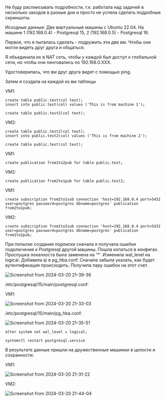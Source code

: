 Не буду распиисывать подробности, т.к. работала над задачей в несколько заходов в разные дни и просто не успела сделать подробные скриншоты.

Исходные данные:
Две виртуальные машины с Ubuntu 22.04. На машине 1 (192.168.0.4) - Postgresql 15, 2 (192.168.0.5) - Postgresql 16.

Первое, что я пыталась сделать - подружить эти две вм. Чтобы они могли видеть друг друга и общаться.

Я объединила их в NAT сеть, чтобы у каждой был доступ к глобальной сети, но чтобы они пинговались по 192.168.0.ХХХ.


Удостоверилась, что вм друг друга видят с помощью ping.


Затем я создала на каждой из вм таблицы

VM1:
~~~
create table public.test(col text);
insert into public.test(col) values ('This is from machine 1');

create table public.test2(col text);
~~~

VM2:
~~~
create table public.test2(col text);
insert into public.test2(col) values ('This is from machine 2');

create table public.test(col text);
~~~

VM1:
~~~
create publication from1to2pub for table public.test;
~~~

VM2:
~~~
create publication from2to1pub for table public.test2;
~~~

VM1:
~~~
create subscription from2to1sub connection 'host=192.168.0.4 port=5432 user=postgres password=postgres dbname=postgres' publication from2to1pub;
~~~

VM2:
~~~
create subscription from1to2sub connection 'host=192.168.0.4 port=5432 user=postgres password=postgres dbname=postgres' publication from1to2pub;
~~~

При попытке создания подписки сначала я получала ошибки подключения к Postgresql другой машины.
Пошла копаться в конфигах. Прослушка локалхоста была заменена на '*'.
Изменила wal_level на logical.
Добавила ip в pg_hba.conf. Сначала забыла указать, как будет аутентификация происходить. Получила пару ошибок на этот счет.

![Screenshot from 2024-03-20 21-39-36](https://github.com/marinesque/otus_postgresql/assets/97790878/e9302817-ccc2-4e17-aa79-bee1ee1c972f)

/etc/postgresql/15/main/postgresql.conf:

VM1:

![Screenshot from 2024-03-20 21-33-03](https://github.com/marinesque/otus_postgresql/assets/97790878/4c6f6ab4-682d-4646-8aac-467afb885fd9)

/etc/postgresql/15/main/pg_hba.conf:

![Screenshot from 2024-03-20 21-35-51](https://github.com/marinesque/otus_postgresql/assets/97790878/46665924-1282-44d3-9abe-cbe2163a1bcb)

~~~
alter system set wal_level = logical;
~~~

~~~
systemctl restart postgresql.service
~~~

В результате данные пришли на дружественные машинки в целости и сохранности:

VM1:

![Screenshot from 2024-03-20 21-31-22](https://github.com/marinesque/otus_postgresql/assets/97790878/499c9154-e24a-4494-a6f5-2a57bd6ac7a5)

VM2:

![Screenshot from 2024-03-20 21-44-04](https://github.com/marinesque/otus_postgresql/assets/97790878/34ae2e9f-97e7-4215-8e99-c5cafc314deb)

